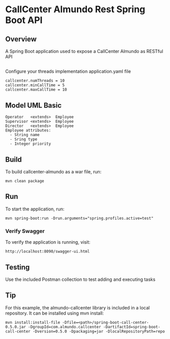 # CallCenter Almundo Rest Spring Boot API

## Overview

A Spring Boot application used to expose a CallCenter Almundo as RESTful API

## 

Configure your threads implementation application.yaml file

```
callcenter.numThreads = 10
callcenter.minCallTime = 5 
callcenter.maxCallTime = 10
```

## Model UML Basic

```
Operator   <extends>  Employee 
Supervisor <extends>  Employee
Director   <extends>  Employee 
Employee attributes:
  - String name
  - Sring type
  - Integer priority
```

## Build

To build callcenter-almundo as a war file, run:

```
mvn clean package
```

## Run

To start the application, run:

```
mvn spring-boot:run -Drun.arguments="spring.profiles.active=test"

```

### Verify Swagger

To verify the application is running, visit:

```
http://localhost:8090/swagger-ui.html
```

## Testing

Use the included Postman collection to test adding and executing tasks

## Tip

For this example, the almundo-callcenter library is included in a local repository. It can be
installed using mvn install:

```
mvn install:install-file -Dfile=<path>/spring-boot-call-center-0.5.0.jar -DgroupId=com.almundo.callcenter -DartifactId=spring-boot-call-center -Dversion=0.5.0 -Dpackaging=jar -DlocalRepositoryPath=repo
```
